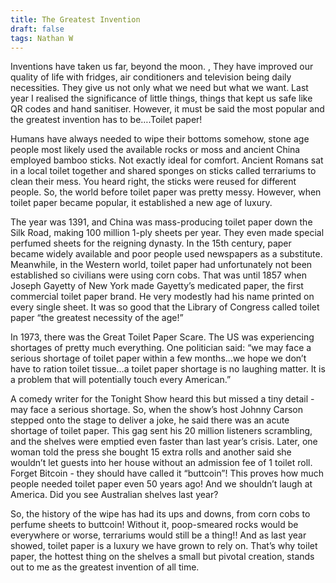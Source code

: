 ```yaml
---
title: The Greatest Invention
draft: false
tags: Nathan W
---
```


Inventions have taken us far, beyond the moon. , They have improved our quality of life with fridges, air conditioners and television being daily necessities. They give us not only what we need but what we want. Last year I realised the significance of little things, things that kept us safe like QR codes and hand sanitiser. However, it must be said the most popular and the greatest invention has to be….Toilet paper!

Humans have always needed to wipe their bottoms somehow, stone age people most likely used the available rocks or moss and ancient China employed bamboo sticks. Not exactly ideal for comfort. Ancient Romans sat in a local toilet together and shared sponges on sticks called terrariums to clean their mess. You heard right, the sticks were reused for different people. So, the world before toilet paper was pretty messy. However, when toilet paper became popular, it established a new age of luxury.

The year was 1391, and China was mass-producing toilet paper down the Silk Road, making 100 million 1-ply sheets per year. They even made special perfumed sheets for the reigning dynasty. In the 15th century, paper became widely available and poor people used newspapers as a substitute. Meanwhile, in the Western world, toilet paper had unfortunately not been established so civilians were using corn cobs. That was until 1857 when Joseph Gayetty of New York made Gayetty’s medicated paper, the first commercial toilet paper brand. He very modestly had his name printed on every single sheet. It was so good that the Library of Congress called toilet paper “the greatest necessity of the age!”

In 1973, there was the Great Toilet Paper Scare. The US was experiencing shortages of pretty much everything. One politician said: “we may face a serious shortage of toilet paper within a few months…we hope we don’t have to ration toilet tissue…a toilet paper shortage is no laughing matter. It is a problem that will potentially touch every American.”

A comedy writer for the Tonight Show heard this but missed a tiny detail - may face a serious shortage. So, when the show’s host Johnny Carson stepped onto the stage to deliver a joke, he said there was an acute shortage of toilet paper. This gag sent his 20 million listeners scrambling, and the shelves were emptied even faster than last year’s crisis. Later, one woman told the press she bought 15 extra rolls and another said she wouldn’t let guests into her house without an admission fee of 1 toilet roll. Forget Bitcoin - they should have called it “buttcoin”! This proves how much people needed toilet paper even 50 years ago! And we shouldn’t laugh at America. Did you see Australian shelves last year?

So, the history of the wipe has had its ups and downs, from corn cobs to perfume sheets to buttcoin! Without it, poop-smeared rocks would be everywhere or worse, terrariums would still be a thing!! And as last year showed, toilet paper is a luxury we have grown to rely on. That’s why toilet paper, the hottest thing on the shelves a small but pivotal creation, stands out to me as the greatest invention of all time.


